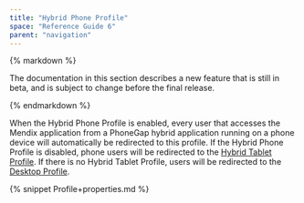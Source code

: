 ```yaml
---
title: "Hybrid Phone Profile"
space: "Reference Guide 6"
parent: "navigation"
---
```

<div class="alert alert-warning">{% markdown %}

The documentation in this section describes a new feature that is still in beta, and is subject to change before the final release.

{% endmarkdown %}</div>

When the Hybrid Phone Profile is enabled, every user that accesses the Mendix application from a PhoneGap hybrid application running on a phone device will automatically be redirected to this profile. If the Hybrid Phone Profile is disabled, phone users will be redirected to the [Hybrid Tablet Profile](hybrid-tablet-profile). If there is no Hybrid Tablet Profile, users will be redirected to the [Desktop Profile](desktop-profile).

{% snippet Profile+properties.md %}
